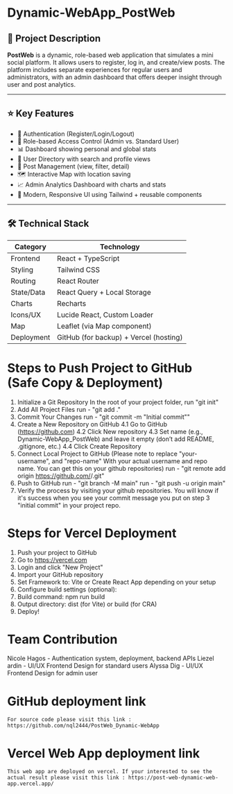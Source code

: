 # Dynamic-WebApp_PostWeb

## 📌 Project Description
**PostWeb** is a dynamic, role-based web application that simulates a mini social platform. It allows users to register, log in, and create/view posts. The platform includes separate experiences for regular users and administrators, with an admin dashboard that offers deeper insight through user and post analytics.

---

## ⭐ Key Features

- 🔐 Authentication (Register/Login/Logout)
- 🔑 Role-based Access Control (Admin vs. Standard User)
- 📊 Dashboard showing personal and global stats
- 📁 User Directory with search and profile views
- 📝 Post Management (view, filter, detail)
- 🗺️ Interactive Map with location saving
- 📈 Admin Analytics Dashboard with charts and stats
- 🎨 Modern, Responsive UI using Tailwind + reusable components

---

## 🛠️ Technical Stack

| Category      | Technology                             |
|---------------|-----------------------------------------|
| Frontend      | React + TypeScript                      |
| Styling       | Tailwind CSS                            |
| Routing       | React Router                            |
| State/Data    | React Query + Local Storage             |
| Charts        | Recharts                                |
| Icons/UX      | Lucide React, Custom Loader             |
| Map           | Leaflet (via Map component)             |
| Deployment    | GitHub (for backup) + Vercel (hosting)  |

# Steps to Push Project to GitHub (Safe Copy & Deployment)
1. Initialize a Git Repository 
    In the root of your project folder, run "git init"
2. Add All Project Files
    run - "git add ."
3. Commit Your Changes
    run - "git commit -m "Initial commit""
4. Create a New Repository on GitHub
    4.1 Go to GitHub (https://github.com)
    4.2 Click New repository
    4.3 Set name (e.g., Dynamic-WebApp_PostWeb) and leave it empty (don’t add README, .gitignore, etc.)
    4.4 Click Create Repository
5. Connect Local Project to GitHub 
    (Please note to replace "your-username", and "repo-name" With your actual username and repo name. You can get this on your github repositories)
    run - "git remote add origin https://github.com/<your-username>/<repo-name>.git"
6. Push to GitHub
    run - "git branch -M main"
    run - "git push -u origin main"
7. Verify the process by visiting your github repositories. You will know if it's success when you see your commit message you put on step 3 "initial commit" in your project repo.

# Steps for Vercel Deployment
1. Push your project to GitHub
2. Go to https://vercel.com
3. Login and click "New Project"
4. Import your GitHub repository
5. Set Framework to: Vite or Create React App depending on your setup
6. Configure build settings (optional):
7. Build command: npm run build
8. Output directory: dist (for Vite) or build (for CRA)
9. Deploy!

# Team Contribution
Nicole Hagos - Authentication system, deployment, backend APIs
Liezel ardin - UI/UX Frontend Design for standard users
Alyssa Dig - UI/UX Frontend Design for admin user

# GitHub deployment link
    For source code please visit this link : https://github.com/nql2444/PostWeb_Dynamic-WebApp

# Vercel Web App deployment link
    This web app are deployed on vercel. If your interested to see the actual result please visit this link : https://post-web-dynamic-web-app.vercel.app/